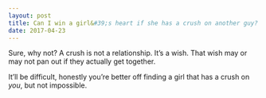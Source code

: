 ```yaml
---
layout: post
title: Can I win a girl&#39;s heart if she has a crush on another guy?
date: 2017-04-23
---
```


<p>Sure, why not? A crush is not a relationship. It’s a wish. That wish may or may not pan out if they actually get together.</p><p>It’ll be difficult, honestly you’re better off finding a girl that has a crush on <i>you</i>, but not impossible.</p>
